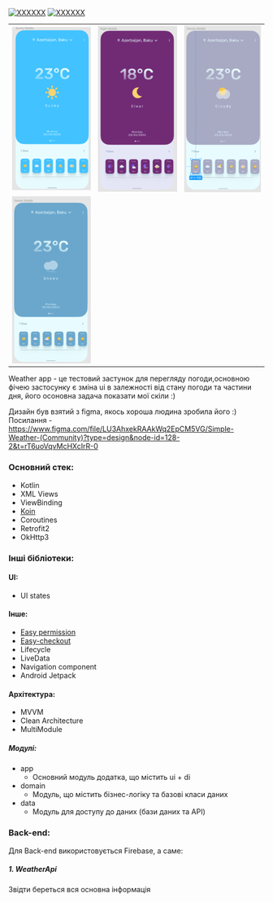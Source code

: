 [![XXXXXX](https://img.shields.io/badge/-Android-3DDC84?style=for-the-badge&&logo=Android&logoColor=white)](#) [![XXXXXX](https://img.shields.io/badge/-Kotlin-0095D5?style=for-the-badge&&logo=Kotlin&logoColor=white)](#)

|          |             |                |
| :---:    |    :----:   |          :---: |
| ![1](app/src/main/res/drawable/image1.png) | ![2](app/src/main/res/drawable/image2.png) | ![3](app/src/main/res/drawable/image3.png) |
| ![4](app/src/main/res/drawable/image4.png) |

Weather app - це тестовий застунок для перегляду погоди,основною фічею застосунку є зміна ui в залежності від стану погоди та частини дня, його осоновна задача показати мої скіли :)

Дизайн був взятий з figma, якось хороша людина зробила його :)
Посилання - https://www.figma.com/file/LU3AhxekRAAkWq2EpCM5VG/Simple-Weather-(Community)?type=design&node-id=128-2&t=rT6uoVqvMcHXcIrR-0

### Основний стек:

- Kotlin
- XML Views
- ViewBinding
- [Koin](https://github.com/InsertKoinIO/koin)
- Coroutines
- Retrofit2
- OkHttp3

### Інші бібліотеки:

#### UI:
- UI states

#### Інше:
- [Easy permission](https://github.com/googlesamples/easypermissions)
- [Easy-checkout](https://github.com/alessandrojp/android-easy-checkout)
- Lifecycle
- LiveData
- Navigation component
- Android Jetpack

#### Архітектура:

- MVVM
- Clean Architecture
- MultiModule

##### Модулі:

+ app
    + Основний модуль додатка, що містить ui + di
+ domain
	+ Модуль, що містить бізнес-логіку та базові класи даних
+ data
	+ Модуль для доступу до даних (бази даних та API)


### Back-end:

Для Back-end  використовується Firebase, а саме:

##### 1. WeatherApi
Звідти береться вся основна інформація



